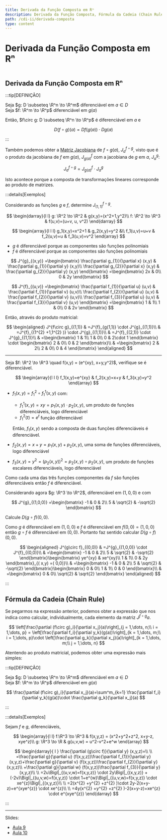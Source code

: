```yaml
---
title: Derivada da Função Composta em Rⁿ
description: Derivada da Função Composta, Fórmula da Cadeia (Chain Rule)
path: /cdi-ii/derivada-composta
type: content
---
```


# Derivada da Função Composta em Rⁿ

```toc

```

## Derivada da Função Composta em Rⁿ

:::tip[DEFINIÇÃO]

Seja $g: D \subseteq \R^n \to \R^m$ diferenciável em $a \in D$  
Seja $f: \R^m \to \R^p$ diferenciável em $g(a)$

Então, $f\circ g: D \subseteq \R^n \to \R^p$ é diferenciável em $a$ e

$$
D(f\circ g)(a)=Df(g(a))\cdot Dg(a)
$$

:::

Também podemos obter a [Matriz Jacobiana](/cdi-ii/diferenciabilidade#matriz-jacobiana) de $f\circ g(a)$, $J^{f\circ g}_{a}$,
visto que é o produto da jacobiana de $f$ em $g(a)$, $J^f_{g(a)}$ com a jacobiana de $g$ em $a$, $J_a^g$:

$$
J^{f\circ g}_{a} = J^f_{g(a)}\cdot J^g_a
$$

Isto acontece porque a composta de transformações lineares corresponde ao produto de matrizes.

:::details[Exemplos]

Considerando as funções $g$ e $f$, determine $J^{f\circ g}_{(1,1)}$.

$$
\begin{darray}{l l}
g: \R^2 \to \R^2 & g(x,y)=(x^2+1,y^2)\\
f: \R^2 \to \R^3 & f(u,v)=(u+v, u, v^2)
\end{darray}
$$

$$
\begin{array}{l l l}
g_1(x,y)=x^2+1 &
g_2(x,y)=y^2 &\\
f_1(u,v)=u+v &
f_2(u,v)=u &
f_3(u,v)=v^2
\end{array}
$$

- $g$ é diferenciável porque as componentes são funções polinomiais
- $f$ é diferenciável porque as componentes são funções polinomiais

$$
J^{g}_{(x,y)} =\begin{bmatrix}
\frac{\partial g_{1}}{\partial x} (x,y) & \frac{\partial g_{1}}{\partial y} (x,y)\\
\frac{\partial g_{2}}{\partial x} (x,y) & \frac{\partial g_{2}}{\partial y} (x,y)
\end{bmatrix} =\begin{bmatrix}
2x & 0\\
0 & 2y
\end{bmatrix}
$$

$$
J^{f}_{(u,v)} =\begin{bmatrix}
\frac{\partial f_{1}}{\partial u} (u,v) & \frac{\partial f_{1}}{\partial v} (u,v)\\
\frac{\partial f_{2}}{\partial u} (u,v) & \frac{\partial f_{2}}{\partial v} (u,v)\\
\frac{\partial f_{3}}{\partial u} (u,v) & \frac{\partial f_{3}}{\partial v} (u,v)
\end{bmatrix} =\begin{bmatrix}
1 & 1\\
1 & 0\\
0 & 2v
\end{bmatrix}
$$

Então, através do produto matricial:

$$
\begin{aligned}
J^{f\circ g}_{(1,1)} & =J^{f}_{g(1,1)} \cdot J^{g}_{(1,1)}\\
 & =J^{f}_{(1^{2} +1,1^{2} )} \cdot J^{g}_{(1,1)}\\
 & =J^{f}_{(2,1)} \cdot J^{g}_{(1,1)}\\
 & =\begin{bmatrix}
1 & 1\\
1 & 0\\
0 & 2\cdot 1
\end{bmatrix} \cdot \begin{bmatrix}
2 & 0\\
0 & 2
\end{bmatrix}\\
 & =\begin{bmatrix}
2 & 2\\
2 & 0\\
0 & 4
\end{bmatrix}
\end{aligned}
$$

---

Seja $f: \R^2 \to \R^3 \quad f(x,y) = (e^{xy}, x+y,y^2)$, verifique se é diferenciável.

$$
\begin{array}{l l l}
f_1(x,y)=e^{xy} & f_2(x,y)=x+y & f_3(x,y)=y^2
\end{array}
$$

- $f_1(x,y)=f^2_1\circ f^1_1(x,y)$ com:

  - $f^1_1(x,y)=xy=p_1(x,y)\cdot p_2(x,y)$, um produto de funções diferenciáveis, logo diferenciável
  - $f^2_1(t)=e^t$ função diferenciável

  Então, $f_1(x,y)$ sendo a composta de duas funções diferenciáveis é diferenciável.

- $f_2(x,y) = x+y = p_1(x,y) + p_2(x,y)$, uma soma de funções diferenciáveis, logo diferenciável

- $f_3(x,y)= y^2=(p_2(x,y))^2 = p_2(x,y)\circ p_2(x,y)$, um produto de funções escalares diferenciáveis, logo diferenciável

Como cada uma das três funções componentes da $f$ são funções diferenciáveis então $f$ é diferenciável.

Considerando agora $g: \R^3 \to \R^2$, diferenciável em $(1,0,0)$ e com

$$
J^{g}_{(1,0,0)} =\begin{bmatrix}
-1 & 0 & 2\\
5 & \sqrt{2} & -\sqrt{2}
\end{bmatrix}
$$

Calcule $D(g\circ f)(0,0)$.

Como $g$ é diferenciável em $(1,0,0)$ e $f$ é diferenciável em $f(0,0)=(1,0,0)$
então $g\circ f$ é diferenciável em $(0,0)$. Portanto faz sentido calcular $D(g\circ f)(0,0)$.

$$
\begin{aligned}
J^{g\circ f}_{(0,0)} & =J^{g}_{(1,0,0)} \cdot J^{f}_{(0,0)}\\
 & =\begin{bmatrix}
-1 & 0 & 2\\
5 & \sqrt{2} & -\sqrt{2}
\end{bmatrix}\begin{bmatrix}
ye^{xy} & xe^{xy}\\
1 & 1\\
0 & 2y
\end{bmatrix}_{( x,y) =( 0,0)}\\
 & =\begin{bmatrix}
-1 & 0 & 2\\
5 & \sqrt{2} & -\sqrt{2}
\end{bmatrix}\begin{bmatrix}
0 & 0\\
1 & 1\\
0 & 0
\end{bmatrix}\\
 & =\begin{bmatrix}
0 & 0\\
\sqrt{2} & \sqrt{2}
\end{bmatrix}
\end{aligned}
$$

:::

## Fórmula da Cadeia (Chain Rule)

Se pegarmos na expressão anterior, podemos obter a expressão que
nos indica como calcular, individualmente, cada elemento da matriz $J^{f\circ g}{a}$.

$$
\left[\frac{\partial (f\circ g)_i}{\partial x_j}(a)\right]_{j = 1,\dots, n;\\ i = 1,\dots, p} =
\left[\frac{\partial f_i}{\partial y_k}(g(a))\right]_{k = 1,\dots, m;\\ i = 1,\dots, p}\cdot
\left[\frac{\partial g_k}{\partial x_j}(a)\right]_{k = 1,\dots, m;\\ j = 1,\dots, n}
$$

Atentendo ao produto matricial, podemos obter uma expressão mais simples:

:::tip[DEFINIÇÃO]

Seja $g: D \subseteq \R^n \to \R^m$ diferenciável em $a \in D$  
Seja $f: \R^m \to \R^p$ diferenciável em $g(a)$

$$
\frac{\partial (f\circ g)_i}{\partial x_j}(a)=\sum^m_{k=1} \frac{\partial f_i}{\partial y_k}(g(a))\cdot \frac{\partial g_k}{\partial x_j}(a)
$$

:::

:::details[Exemplos]

Sejam $f$ e $g$, diferenciáveis,

$$
\begin{array}{l l}
f:\R^3 \to \R^3 & f(x,y,z) = (x^2+y^2+z^2, x+y-z, xye^z)\\
g: \R^3 \to \R & g(u,v,w) = u^2-v^2+e^w
\end{array}
$$

$$
\begin{darray}{ l }
\frac{\partial (g\circ f)}{\partial y} (x,y,z)=\\ \\
=\frac{\partial g}{\partial u} (f(x,y,z))\frac{\partial f_{1}}{\partial y} (x,y,z)+\frac{\partial g}{\partial v} (f(x,y,z))\frac{\partial f_{2}}{\partial y} (x,y,z)\\
+\frac{\partial g}{\partial w} (f(x,y,z))\frac{\partial f_{3}}{\partial y} (x,y,z)\\ \\
=2u\Bigl|_{(u,v,w)=f(x,y,z)} \cdot 2y\Bigl|_{(x,y,z)} +(-2v)\Bigl|_{(u,v,w)=f(x,y,z)} \cdot 1+e^{w}\Bigl|_{(u,v,w)=f(x,y,z)} \cdot xe^{z}\Bigl|_{(x,y,z)}\\ \\
=2(x^{2} +y^{2} +z^{2} )\cdot 2y-2(x+y-z)+e^{xye^{z}} \cdot xe^{z}\\ \\
=4y(x^{2} +y^{2} +z^{2} )-2(x+y-z)+xe^{z} \cdot e^{xye^{z}}
\end{darray}
$$

:::

---

Slides:

- [Aula 9](https://drive.google.com/file/d/1hD4cmbOMvQePGDpdGdBiW7dDN5211U-_/view?usp=sharing)
- [Aula 10](https://drive.google.com/file/d/16jeZ0qLZeC0opCixeGwUH25yVjLjDSBn/view?usp=sharing)
